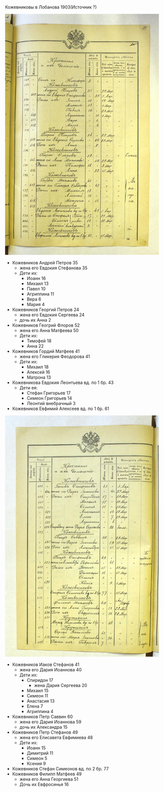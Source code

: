Кожевниковы в Лобанова 1903(Источник ?)

![страница 1](Лобанова_1903_Кожевниковы-1.jpg?raw=true)

* Кожевников Андрей Петров 35
  * жена его Евдокия Стефанова 35
  * Дети их:
    * Иоанн 16
    * Михаил 13
    * Павел 10
    * Агриппина 11
    * Вера 6
    * Мария 4
* Кожевников Георгий Петров 24
  * жена его Евдокия Сергеева 24
  * дочь их Анна 2
* Кожевников Геогрий Флоров 52
  * жена его Анна Матфеева 50
  * Дети их:
    * Тимофей 18
    * Анна 22
* Кожевников Гордий Матфеев 41
  * жена его Гликерия Феодорова 41
  * Дети их:
    * Михаил 18
    * Алексей 16
    * Матрона 13
* Кожевникова Евдокия Леонтьева вд. по 1 бр. 43
  * Дети ея:
    * Стефан Григорьев 17
    * Симеон Григорьев 14
    * Леонтий внебрачный 3
* Кожевников Евфимий Алексеев вд. по 1 бр. 61

![страница 2](Лобанова_1903_Кожевниковы-2.jpg?raw=true)
* Кожевников Иаков Стефанов 41
  * жена его Дария Иоаннова 40
  * Дети их:
    * Спиридон 17
      * жена Дария Сергеева 20
    * Михаил 15
    * Симеон 11
    * Анастасия 13
    * Елена 7
    * Агриппина 4
* Кожевников Петр Саввин 60
  * жена его Дария Иоаннова 59
  * дочь их Александра 15
* Кожевников Петр Стефанов 49
  * жена его Елисавета Евфимиева 48
  * Дети их:
    * Иоанн 15
    * Димитрий 11
    * Симеон 5
    * Ксения 9
* Кожевников Стефан Симеонов вд. по 2 бр. 77
* Кожевников Филипп Матфеев 49
  * жена его Анна Георгиева 51
  * Дочь их Евфросинья 16


